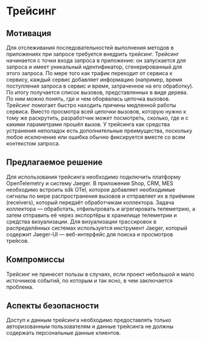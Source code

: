 # Трейсинг

## Мотивация
Для отслеживания последовательностей выполнения методов в приложениях при запросе требуется внедрить трейсинг.
Трейсинг начинается с точки входа запроса в приложение: он запускается для запроса и имеет уникальный идентификатор, сгенерированный для этого запроса. 
По мере того как трафик переходит от сервиса к сервису, каждый сервис добавляет информацию (например, время поступления запроса в сервис и время,
затраченное на его обработку). По итогу получается список вызовов, представленных в виде дерева. 
По ним можно понять, где и чем оборвалась цепочка вызовов. Трейсинг помогает быстро находить причины медленной работы сервиса. 
Вместо просмотра всей цепочки вызовов, которую нужно к тому же раскрутить, разработчик может посмотреть, сколько, где и с какими параметрами прошёл вызов. 
У трейсинга как средства устранения неполадок есть дополнительные преимущества, поскольку любое исключение или ошибка обычно 
фиксируется вместе со всем контекстом запроса.

## Предлагаемое решение
Для использования трейсинга необходимо подключить платформу OpenTelemetry и систему Jaeger.
В приложения Shop, CRM, MES необходимо встроить sdk OTel, которое добавляет необходимые сигналы по мере распространения вызовов и отправляет их в приёмник (receivers), 
который передаёт обработчикам коллектора. Задача коллектора — обработать, отфильтровать и агрегировать телеметрию, 
а затем отправить её через экспортёры в хранилище телеметрии и средства визуализации.
Для визуализации трассировок в распределённых системах используется инструмент Jaeger, который содержит Jaeger-UI — 
веб-интерфейс для поиска и просмотров трейсов.

## Компромиссы
Трейсинг не принесет пользы в случаях, если проект небольшой и мало источников событий, по которым и так ясно, в чем заключается проблема.

## Аспекты безопасности
Доступ к данным трейсинга необходимо предоставлять только авторизованным пользователям и данные трейсинга не должны содержать персональные данные клиентов.
